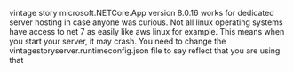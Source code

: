 vintage story microsoft.NETCore.App version 8.0.16 works for dedicated server hosting in case anyone was curious. Not all linux operating systems have access to net 7 as easily like aws linux for example. This means when you start your server, it may crash. You need to change the vintagestoryserver.runtimeconfig.json file to say reflect that you are using that
